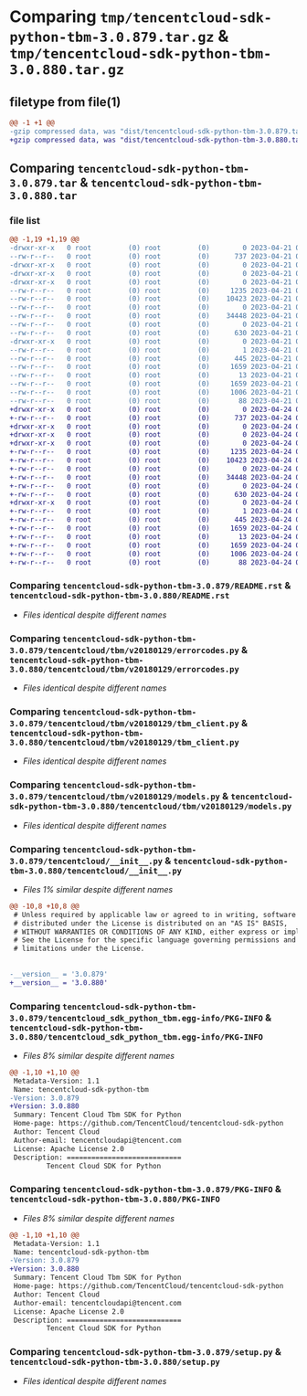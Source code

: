 # Comparing `tmp/tencentcloud-sdk-python-tbm-3.0.879.tar.gz` & `tmp/tencentcloud-sdk-python-tbm-3.0.880.tar.gz`

## filetype from file(1)

```diff
@@ -1 +1 @@
-gzip compressed data, was "dist/tencentcloud-sdk-python-tbm-3.0.879.tar", last modified: Fri Apr 21 01:01:09 2023, max compression
+gzip compressed data, was "dist/tencentcloud-sdk-python-tbm-3.0.880.tar", last modified: Mon Apr 24 03:32:22 2023, max compression
```

## Comparing `tencentcloud-sdk-python-tbm-3.0.879.tar` & `tencentcloud-sdk-python-tbm-3.0.880.tar`

### file list

```diff
@@ -1,19 +1,19 @@
-drwxr-xr-x   0 root         (0) root         (0)        0 2023-04-21 01:01:09.000000 tencentcloud-sdk-python-tbm-3.0.879/
--rw-r--r--   0 root         (0) root         (0)      737 2023-04-21 01:01:09.000000 tencentcloud-sdk-python-tbm-3.0.879/README.rst
-drwxr-xr-x   0 root         (0) root         (0)        0 2023-04-21 01:01:09.000000 tencentcloud-sdk-python-tbm-3.0.879/tencentcloud/
-drwxr-xr-x   0 root         (0) root         (0)        0 2023-04-21 01:01:09.000000 tencentcloud-sdk-python-tbm-3.0.879/tencentcloud/tbm/
-drwxr-xr-x   0 root         (0) root         (0)        0 2023-04-21 01:01:09.000000 tencentcloud-sdk-python-tbm-3.0.879/tencentcloud/tbm/v20180129/
--rw-r--r--   0 root         (0) root         (0)     1235 2023-04-21 01:01:09.000000 tencentcloud-sdk-python-tbm-3.0.879/tencentcloud/tbm/v20180129/errorcodes.py
--rw-r--r--   0 root         (0) root         (0)    10423 2023-04-21 01:01:09.000000 tencentcloud-sdk-python-tbm-3.0.879/tencentcloud/tbm/v20180129/tbm_client.py
--rw-r--r--   0 root         (0) root         (0)        0 2023-04-21 01:01:09.000000 tencentcloud-sdk-python-tbm-3.0.879/tencentcloud/tbm/v20180129/__init__.py
--rw-r--r--   0 root         (0) root         (0)    34448 2023-04-21 01:01:09.000000 tencentcloud-sdk-python-tbm-3.0.879/tencentcloud/tbm/v20180129/models.py
--rw-r--r--   0 root         (0) root         (0)        0 2023-04-21 01:01:09.000000 tencentcloud-sdk-python-tbm-3.0.879/tencentcloud/tbm/__init__.py
--rw-r--r--   0 root         (0) root         (0)      630 2023-04-21 01:01:09.000000 tencentcloud-sdk-python-tbm-3.0.879/tencentcloud/__init__.py
-drwxr-xr-x   0 root         (0) root         (0)        0 2023-04-21 01:01:09.000000 tencentcloud-sdk-python-tbm-3.0.879/tencentcloud_sdk_python_tbm.egg-info/
--rw-r--r--   0 root         (0) root         (0)        1 2023-04-21 01:01:09.000000 tencentcloud-sdk-python-tbm-3.0.879/tencentcloud_sdk_python_tbm.egg-info/dependency_links.txt
--rw-r--r--   0 root         (0) root         (0)      445 2023-04-21 01:01:09.000000 tencentcloud-sdk-python-tbm-3.0.879/tencentcloud_sdk_python_tbm.egg-info/SOURCES.txt
--rw-r--r--   0 root         (0) root         (0)     1659 2023-04-21 01:01:09.000000 tencentcloud-sdk-python-tbm-3.0.879/tencentcloud_sdk_python_tbm.egg-info/PKG-INFO
--rw-r--r--   0 root         (0) root         (0)       13 2023-04-21 01:01:09.000000 tencentcloud-sdk-python-tbm-3.0.879/tencentcloud_sdk_python_tbm.egg-info/top_level.txt
--rw-r--r--   0 root         (0) root         (0)     1659 2023-04-21 01:01:09.000000 tencentcloud-sdk-python-tbm-3.0.879/PKG-INFO
--rw-r--r--   0 root         (0) root         (0)     1006 2023-04-21 01:01:09.000000 tencentcloud-sdk-python-tbm-3.0.879/setup.py
--rw-r--r--   0 root         (0) root         (0)       88 2023-04-21 01:01:09.000000 tencentcloud-sdk-python-tbm-3.0.879/setup.cfg
+drwxr-xr-x   0 root         (0) root         (0)        0 2023-04-24 03:32:22.000000 tencentcloud-sdk-python-tbm-3.0.880/
+-rw-r--r--   0 root         (0) root         (0)      737 2023-04-24 03:32:22.000000 tencentcloud-sdk-python-tbm-3.0.880/README.rst
+drwxr-xr-x   0 root         (0) root         (0)        0 2023-04-24 03:32:22.000000 tencentcloud-sdk-python-tbm-3.0.880/tencentcloud/
+drwxr-xr-x   0 root         (0) root         (0)        0 2023-04-24 03:32:22.000000 tencentcloud-sdk-python-tbm-3.0.880/tencentcloud/tbm/
+drwxr-xr-x   0 root         (0) root         (0)        0 2023-04-24 03:32:22.000000 tencentcloud-sdk-python-tbm-3.0.880/tencentcloud/tbm/v20180129/
+-rw-r--r--   0 root         (0) root         (0)     1235 2023-04-24 03:32:22.000000 tencentcloud-sdk-python-tbm-3.0.880/tencentcloud/tbm/v20180129/errorcodes.py
+-rw-r--r--   0 root         (0) root         (0)    10423 2023-04-24 03:32:22.000000 tencentcloud-sdk-python-tbm-3.0.880/tencentcloud/tbm/v20180129/tbm_client.py
+-rw-r--r--   0 root         (0) root         (0)        0 2023-04-24 03:32:22.000000 tencentcloud-sdk-python-tbm-3.0.880/tencentcloud/tbm/v20180129/__init__.py
+-rw-r--r--   0 root         (0) root         (0)    34448 2023-04-24 03:32:22.000000 tencentcloud-sdk-python-tbm-3.0.880/tencentcloud/tbm/v20180129/models.py
+-rw-r--r--   0 root         (0) root         (0)        0 2023-04-24 03:32:22.000000 tencentcloud-sdk-python-tbm-3.0.880/tencentcloud/tbm/__init__.py
+-rw-r--r--   0 root         (0) root         (0)      630 2023-04-24 03:32:22.000000 tencentcloud-sdk-python-tbm-3.0.880/tencentcloud/__init__.py
+drwxr-xr-x   0 root         (0) root         (0)        0 2023-04-24 03:32:22.000000 tencentcloud-sdk-python-tbm-3.0.880/tencentcloud_sdk_python_tbm.egg-info/
+-rw-r--r--   0 root         (0) root         (0)        1 2023-04-24 03:32:22.000000 tencentcloud-sdk-python-tbm-3.0.880/tencentcloud_sdk_python_tbm.egg-info/dependency_links.txt
+-rw-r--r--   0 root         (0) root         (0)      445 2023-04-24 03:32:22.000000 tencentcloud-sdk-python-tbm-3.0.880/tencentcloud_sdk_python_tbm.egg-info/SOURCES.txt
+-rw-r--r--   0 root         (0) root         (0)     1659 2023-04-24 03:32:22.000000 tencentcloud-sdk-python-tbm-3.0.880/tencentcloud_sdk_python_tbm.egg-info/PKG-INFO
+-rw-r--r--   0 root         (0) root         (0)       13 2023-04-24 03:32:22.000000 tencentcloud-sdk-python-tbm-3.0.880/tencentcloud_sdk_python_tbm.egg-info/top_level.txt
+-rw-r--r--   0 root         (0) root         (0)     1659 2023-04-24 03:32:22.000000 tencentcloud-sdk-python-tbm-3.0.880/PKG-INFO
+-rw-r--r--   0 root         (0) root         (0)     1006 2023-04-24 03:32:22.000000 tencentcloud-sdk-python-tbm-3.0.880/setup.py
+-rw-r--r--   0 root         (0) root         (0)       88 2023-04-24 03:32:22.000000 tencentcloud-sdk-python-tbm-3.0.880/setup.cfg
```

### Comparing `tencentcloud-sdk-python-tbm-3.0.879/README.rst` & `tencentcloud-sdk-python-tbm-3.0.880/README.rst`

 * *Files identical despite different names*

### Comparing `tencentcloud-sdk-python-tbm-3.0.879/tencentcloud/tbm/v20180129/errorcodes.py` & `tencentcloud-sdk-python-tbm-3.0.880/tencentcloud/tbm/v20180129/errorcodes.py`

 * *Files identical despite different names*

### Comparing `tencentcloud-sdk-python-tbm-3.0.879/tencentcloud/tbm/v20180129/tbm_client.py` & `tencentcloud-sdk-python-tbm-3.0.880/tencentcloud/tbm/v20180129/tbm_client.py`

 * *Files identical despite different names*

### Comparing `tencentcloud-sdk-python-tbm-3.0.879/tencentcloud/tbm/v20180129/models.py` & `tencentcloud-sdk-python-tbm-3.0.880/tencentcloud/tbm/v20180129/models.py`

 * *Files identical despite different names*

### Comparing `tencentcloud-sdk-python-tbm-3.0.879/tencentcloud/__init__.py` & `tencentcloud-sdk-python-tbm-3.0.880/tencentcloud/__init__.py`

 * *Files 1% similar despite different names*

```diff
@@ -10,8 +10,8 @@
 # Unless required by applicable law or agreed to in writing, software
 # distributed under the License is distributed on an "AS IS" BASIS,
 # WITHOUT WARRANTIES OR CONDITIONS OF ANY KIND, either express or implied.
 # See the License for the specific language governing permissions and
 # limitations under the License.
 
 
-__version__ = '3.0.879'
+__version__ = '3.0.880'
```

### Comparing `tencentcloud-sdk-python-tbm-3.0.879/tencentcloud_sdk_python_tbm.egg-info/PKG-INFO` & `tencentcloud-sdk-python-tbm-3.0.880/tencentcloud_sdk_python_tbm.egg-info/PKG-INFO`

 * *Files 8% similar despite different names*

```diff
@@ -1,10 +1,10 @@
 Metadata-Version: 1.1
 Name: tencentcloud-sdk-python-tbm
-Version: 3.0.879
+Version: 3.0.880
 Summary: Tencent Cloud Tbm SDK for Python
 Home-page: https://github.com/TencentCloud/tencentcloud-sdk-python
 Author: Tencent Cloud
 Author-email: tencentcloudapi@tencent.com
 License: Apache License 2.0
 Description: ============================
         Tencent Cloud SDK for Python
```

### Comparing `tencentcloud-sdk-python-tbm-3.0.879/PKG-INFO` & `tencentcloud-sdk-python-tbm-3.0.880/PKG-INFO`

 * *Files 8% similar despite different names*

```diff
@@ -1,10 +1,10 @@
 Metadata-Version: 1.1
 Name: tencentcloud-sdk-python-tbm
-Version: 3.0.879
+Version: 3.0.880
 Summary: Tencent Cloud Tbm SDK for Python
 Home-page: https://github.com/TencentCloud/tencentcloud-sdk-python
 Author: Tencent Cloud
 Author-email: tencentcloudapi@tencent.com
 License: Apache License 2.0
 Description: ============================
         Tencent Cloud SDK for Python
```

### Comparing `tencentcloud-sdk-python-tbm-3.0.879/setup.py` & `tencentcloud-sdk-python-tbm-3.0.880/setup.py`

 * *Files identical despite different names*

